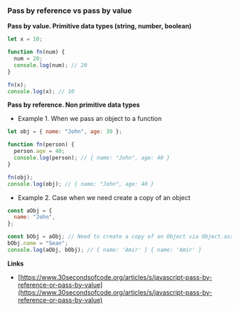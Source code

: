 ### Pass by reference vs pass by value

**Pass by value. Primitive data types (string, number, boolean)**

```js
let x = 10;

function fn(num) {
  num = 20;
  console.log(num); // 20
}

fn(x);
console.log(x); // 10
```

**Pass by reference. Non primitive data types**

- Example 1. When we pass an object to a function

```js
let obj = { name: "John", age: 30 };

function fn(person) {
  person.age = 40;
  console.log(person); // { name: "John", age: 40 }
}

fn(obj);
console.log(obj); // { name: "John", age: 40 }
```

- Example 2. Case when we need create a copy of an object

```js
const aObj = {
  name: "John",
};

const bObj = aObj; // Need to create a copy of an Object via Object.assign, JSON.stringify or Spread operator
bObj.name = "Sean";
console.log(aObj, bObj); // { name: 'Amir' } { name: 'Amir' }
```

**Links**

- [https://www.30secondsofcode.org/articles/s/javascript-pass-by-reference-or-pass-by-value](https://www.30secondsofcode.org/articles/s/javascript-pass-by-reference-or-pass-by-value)